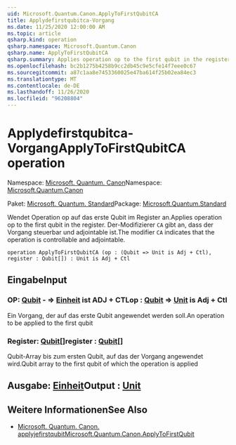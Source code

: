 ```yaml
---
uid: Microsoft.Quantum.Canon.ApplyToFirstQubitCA
title: Applydefirstqubitca-Vorgang
ms.date: 11/25/2020 12:00:00 AM
ms.topic: article
qsharp.kind: operation
qsharp.namespace: Microsoft.Quantum.Canon
qsharp.name: ApplyToFirstQubitCA
qsharp.summary: Applies operation op to the first qubit in the register. The modifier `CA` indicates that the operation is controllable and adjointable.
ms.openlocfilehash: bc2b1275b4258b9cc2db45c9e5cfe14f7eee0c67
ms.sourcegitcommit: a87c1aa8e7453360025e47ba614f25b02ea84ec3
ms.translationtype: MT
ms.contentlocale: de-DE
ms.lasthandoff: 11/26/2020
ms.locfileid: "96208804"
---
```

# <a name="applytofirstqubitca-operation"></a><span data-ttu-id="7f372-102">Applydefirstqubitca-Vorgang</span><span class="sxs-lookup"><span data-stu-id="7f372-102">ApplyToFirstQubitCA operation</span></span>

<span data-ttu-id="7f372-103">Namespace: [Microsoft. Quantum. Canon](xref:Microsoft.Quantum.Canon)</span><span class="sxs-lookup"><span data-stu-id="7f372-103">Namespace: [Microsoft.Quantum.Canon](xref:Microsoft.Quantum.Canon)</span></span>

<span data-ttu-id="7f372-104">Paket: [Microsoft. Quantum. Standard](https://nuget.org/packages/Microsoft.Quantum.Standard)</span><span class="sxs-lookup"><span data-stu-id="7f372-104">Package: [Microsoft.Quantum.Standard](https://nuget.org/packages/Microsoft.Quantum.Standard)</span></span>


<span data-ttu-id="7f372-105">Wendet Operation op auf das erste Qubit im Register an.</span><span class="sxs-lookup"><span data-stu-id="7f372-105">Applies operation op to the first qubit in the register.</span></span>
<span data-ttu-id="7f372-106">Der-Modifizierer `CA` gibt an, dass der Vorgang steuerbar und adjointable ist.</span><span class="sxs-lookup"><span data-stu-id="7f372-106">The modifier `CA` indicates that the operation is controllable and adjointable.</span></span>

```qsharp
operation ApplyToFirstQubitCA (op : (Qubit => Unit is Adj + Ctl), register : Qubit[]) : Unit is Adj + Ctl
```


## <a name="input"></a><span data-ttu-id="7f372-107">Eingabe</span><span class="sxs-lookup"><span data-stu-id="7f372-107">Input</span></span>

### <a name="op--qubit--unit--is-adj--ctl"></a><span data-ttu-id="7f372-108">OP: [Qubit](xref:microsoft.quantum.lang-ref.qubit) - => [Einheit](xref:microsoft.quantum.lang-ref.unit)  ist ADJ + CTL</span><span class="sxs-lookup"><span data-stu-id="7f372-108">op : [Qubit](xref:microsoft.quantum.lang-ref.qubit) => [Unit](xref:microsoft.quantum.lang-ref.unit)  is Adj + Ctl</span></span>

<span data-ttu-id="7f372-109">Ein Vorgang, der auf das erste Qubit angewendet werden soll.</span><span class="sxs-lookup"><span data-stu-id="7f372-109">An operation to be applied to the first qubit</span></span>


### <a name="register--qubit"></a><span data-ttu-id="7f372-110">Register: [Qubit](xref:microsoft.quantum.lang-ref.qubit)[]</span><span class="sxs-lookup"><span data-stu-id="7f372-110">register : [Qubit](xref:microsoft.quantum.lang-ref.qubit)[]</span></span>

<span data-ttu-id="7f372-111">Qubit-Array bis zum ersten Qubit, auf das der Vorgang angewendet wird.</span><span class="sxs-lookup"><span data-stu-id="7f372-111">Qubit array to the first qubit of which the operation is applied</span></span>



## <a name="output--unit"></a><span data-ttu-id="7f372-112">Ausgabe: [Einheit](xref:microsoft.quantum.lang-ref.unit)</span><span class="sxs-lookup"><span data-stu-id="7f372-112">Output : [Unit](xref:microsoft.quantum.lang-ref.unit)</span></span>



## <a name="see-also"></a><span data-ttu-id="7f372-113">Weitere Informationen</span><span class="sxs-lookup"><span data-stu-id="7f372-113">See Also</span></span>

- [<span data-ttu-id="7f372-114">Microsoft. Quantum. Canon. applyjefirstqubit</span><span class="sxs-lookup"><span data-stu-id="7f372-114">Microsoft.Quantum.Canon.ApplyToFirstQubit</span></span>](xref:Microsoft.Quantum.Canon.ApplyToFirstQubit)